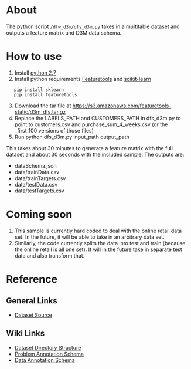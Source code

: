 # About
The python script ``/dfw_d3m/dfs_d3m.py`` takes in a multitable dataset
and outputs a feature matrix and D3M data schema.

# How to use
1. Install [python 2.7](https://www.python.org/downloads/release/python-2713/)
2. Install python requirements [Featuretools](https://www.featuretools.com/) and [scikit-learn](http://scikit-learn.org/stable/)

```
   pip install sklearn
   pip install featuretools
```

3. Download the tar file at https://s3.amazonaws.com/featuretools-static/d3m_dfs.tar.gz
4. Replace the LABELS_PATH and CUSTOMERS_PATH in dfs_d3m.py to point to customers.csv and purchase_sum_4_weeks.csv (or the _first_100 versions of those files)
5. Run python dfs_d3m.py input_path output_path

This takes about 30 minutes to generate a feature matrix
with the full dataset and about 30 seconds with the included
sample. The outputs are:
* dataSchema.json
* data/trainData.csv
* data/trainTargets.csv
* data/testData.csv
* data/testTargets.csv


# Coming soon
1. This sample is currently hard coded to deal with the
   online retail data set. In the future, it will be able to
   take in an arbitrary data set.
2. Similarly, the code currently splits the data into test
   and train (because the online retail is all one set). It
   will in the future take in separate test data and also
   transform that.

# Reference
## General Links
* [Dataset Source](http://archive.ics.uci.edu/ml/datasets/online+retail)

## Wiki Links
* [Dataset Directory Structure](https://datadrivendiscovery.org/wiki/display/gov/Dataset+Directory+Structure)
* [Problem Annotation Schema](https://datadrivendiscovery.org/wiki/display/gov/Problem+Annotation+Schema)
* [Data Annotation Schema](https://datadrivendiscovery.org/wiki/display/gov/Data+Annotation+Schema)
